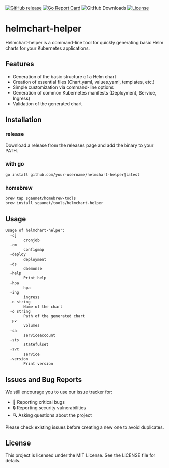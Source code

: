 [![GitHub release](https://img.shields.io/github/release/sgaunet/helmchart-helper.svg)](https://github.com/sgaunet/helmchart-helper/releases/latest)
[![Go Report Card](https://goreportcard.com/badge/github.com/sgaunet/helmchart-helper)](https://goreportcard.com/report/github.com/sgaunet/helmchart-helper)
![GitHub Downloads](https://img.shields.io/github/downloads/sgaunet/helmchart-helper/total)
[![License](https://img.shields.io/github/license/sgaunet/helmchart-helper.svg)](LICENSE)

# helmchart-helper

Helmchart-helper is a command-line tool for quickly generating basic Helm charts for your Kubernetes applications.

## Features

- Generation of the basic structure of a Helm chart
- Creation of essential files (Chart.yaml, values.yaml, templates, etc.)
- Simple customization via command-line options
- Generation of common Kubernetes manifests (Deployment, Service, Ingress)
- Validation of the generated chart

## Installation

### release

Download a release from the releases page and add the binary to your PATH.

### with go

```bash
go install github.com/your-username/helmchart-helper@latest
```

### homebrew

```bash
brew tap sgaunet/homebrew-tools
brew install sgaunet/tools/helmchart-helper
```

## Usage

```bash
Usage of helmchart-helper:
  -cj
        cronjob
  -cm
        configmap
  -deploy
        deployment
  -ds
        daemonse
  -help
        Print help
  -hpa
        hpa
  -ing
        ingress
  -n string
        Name of the chart
  -o string
        Path of the generated chart
  -pv
        volumes
  -sa
        serviceaccount
  -sts
        statefulset
  -svc
        service
  -version
        Print version
```

## Issues and Bug Reports

We still encourage you to use our issue tracker for:

- 🐛 Reporting critical bugs
- 🔒 Reporting security vulnerabilities
- 🔍 Asking questions about the project

Please check existing issues before creating a new one to avoid duplicates.

## License

This project is licensed under the MIT License. See the LICENSE file for details.
